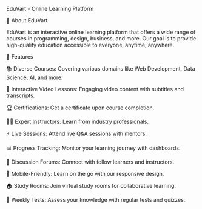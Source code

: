 EduVart - Online Learning Platform

🚀 About EduVart

EduVart is an interactive online learning platform that offers a wide range of courses in programming, design, business, and more. Our goal is to provide high-quality education accessible to everyone, anytime, anywhere.

🌟 Features

📚 Diverse Courses: Covering various domains like Web Development, Data Science, AI, and more.

🎥 Interactive Video Lessons: Engaging video content with subtitles and transcripts.

🏆 Certifications: Get a certificate upon course completion.

🧑‍🏫 Expert Instructors: Learn from industry professionals.

⚡ Live Sessions: Attend live Q&A sessions with mentors.

📊 Progress Tracking: Monitor your learning journey with dashboards.

💬 Discussion Forums: Connect with fellow learners and instructors.

📱 Mobile-Friendly: Learn on the go with our responsive design.

🏠 Study Rooms: Join virtual study rooms for collaborative learning.

📝 Weekly Tests: Assess your knowledge with regular tests and quizzes.
